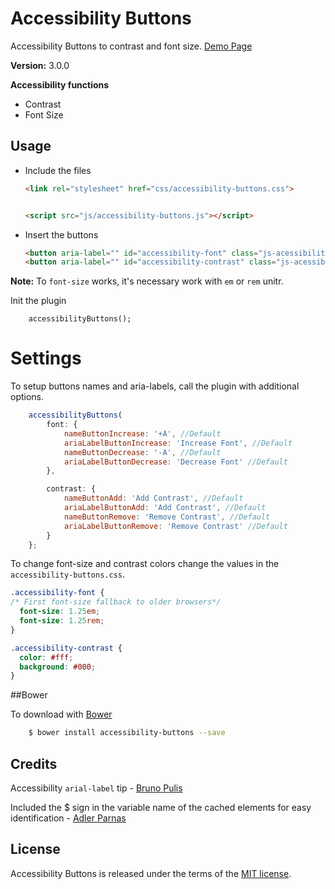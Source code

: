 # Accessibility Buttons

Accessibility Buttons to contrast and font size. [Demo Page](http://tiagoporto.github.io/accessibility-buttons/)

__Version:__ 3.0.0

**Accessibility functions**

* Contrast
* Font Size


## Usage

* Include the files

    ```html
    <link rel="stylesheet" href="css/accessibility-buttons.css">


    <script src="js/accessibility-buttons.js"></script>
    ```


* Insert the buttons

	```html
	<button aria-label="" id="accessibility-font" class="js-acessibility"></button>
	<button aria-label="" id="accessibility-contrast" class="js-acessibility"></button>
	```

**Note:** To `font-size` works, it's necessary work with `em` or `rem` unitr.


Init the plugin

```
    accessibilityButtons();
```

# Settings

To setup buttons names and aria-labels, call the plugin with additional options.

```javascript
    accessibilityButtons(
        font: {
            nameButtonIncrease: '+A', //Default
            ariaLabelButtonIncrease: 'Increase Font', //Default
            nameButtonDecrease: '-A', //Default
            ariaLabelButtonDecrease: 'Decrease Font' //Default
        },

        contrast: {
            nameButtonAdd: 'Add Contrast', //Default
            ariaLabelButtonAdd: 'Add Contrast', //Default
            nameButtonRemove: 'Remove Contrast', //Default
            ariaLabelButtonRemove: 'Remove Contrast' //Default
        }
    };
```

To change font-size and contrast colors change the values in the `accessibility-buttons.css`.

```css
.accessibility-font {
/* First font-size fallback to older browsers*/
  font-size: 1.25em;
  font-size: 1.25rem;
}

.accessibility-contrast {
  color: #fff;
  background: #000;
}
```

##Bower

To download with [Bower](http://bower.io/)

```sh
	$ bower install accessibility-buttons --save
```

## Credits

Accessibility `arial-label` tip - [Bruno Pulis](https://github.com/brunopulis)

Included the $ sign in the variable name of the cached elements for easy identification  - [Adler Parnas](https://github.com/adlerparnas)

## License

Accessibility Buttons is released under the terms of the [MIT license](http://opensource.org/licenses/MIT).